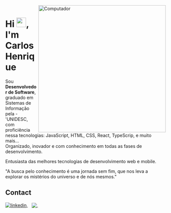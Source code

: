 <img src="https://raw.githubusercontent.com/MicaelliMedeiros/micaellimedeiros/master/image/computer-illustration.png" min-width="400px" max-width="400px" width="400px" align="right" alt="Computador">
<h1 align="left">Hi <img src="https://raw.githubusercontent.com/kaueMarques/kaueMarques/master/hi.gif" height="30px">, I'm Carlos Henrique</h1>

<p align="left">
  Sou <strong>Desenvolvedor de Software</strong>,<br>
  graduado em Sistemas de Informação pela -'UNIDESC,
  com proficiência nessa tecnologias: JavaScript, HTML, CSS, React, TypeScrip, e muito mais...<br>
  Organizado, inovador e com conhecimento em todas as fases de desenvolvimento.<br>
  
  Entusiasta das melhores tecnologias de desenvolvimento web e mobile.<br>

  "A busca pelo conhecimento é uma jornada sem fim, que nos leva a explorar os mistérios do universo e de nós mesmos."
</p>

## Contact
<a href="https://linkedin.com/in/carlos-henrique-gomes-de-oliveira-96b88b185/" target="_blank">
  <img align="center" src="https://img.shields.io/badge/Carlos Henrique-05122A?style=for-the-badge&logo=linkedin&logoColor=white" alt="linkedin"/>
</a>&nbsp;&nbsp;
<a href = "mailto:carlosgomes1999@hotmail.com">
  <img align="center" src="https://img.shields.io/badge/carlosgomes1999@hotmail.com-05122A?style=for-the-badge&logo=microsoft-outlook&logoColor=white" target="_blank">
</a>&nbsp;&nbsp;

<!--
**CarlosGomes07/CarlosGomes07** is a ✨ _special_ ✨ repository because its `README.md` (this file) appears on your GitHub profile.

Here are some ideas to get you started:

- 🔭 I’m currently working on ...
- 🌱 I’m currently learning ...
- 👯 I’m looking to collaborate on ...
- 🤔 I’m looking for help with ...
- 💬 Ask me about ...
- 📫 How to reach me: ...
- 😄 Pronouns: ...
- ⚡ Fun fact: ...
-->
